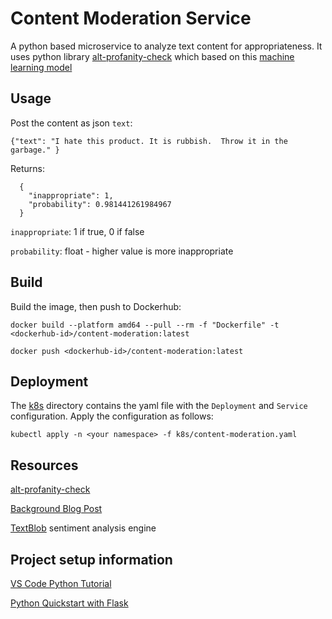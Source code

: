 # Content Moderation Service

A python based microservice to analyze text content for appropriateness.  It uses python library [alt-profanity-check](https://pypi.org/project/alt-profanity-check/) which based on this [machine learning model](https://victorzhou.com/blog/better-profanity-detection-with-scikit-learn/)

## Usage
Post the content as json `text`:
```
{"text": "I hate this product. It is rubbish.  Throw it in the garbage." }
```

Returns:

```
  {
    "inappropriate": 1, 
    "probability": 0.981441261984967
  }
```  

`inappropriate`: 1 if true, 0 if false

`probability`: float - higher value is more inappropriate

## Build
Build the image, then push to Dockerhub:

`docker build --platform amd64 --pull --rm -f "Dockerfile" -t <dockerhub-id>/content-moderation:latest`

`docker push <dockerhub-id>/content-moderation:latest`

## Deployment
The [k8s](k8s) directory contains the yaml file with the `Deployment` and `Service` configuration. Apply the configuration as follows:

`kubectl apply -n <your namespace> -f k8s/content-moderation.yaml`

## Resources

[alt-profanity-check](https://pypi.org/project/alt-profanity-check/)

[Background Blog Post](https://victorzhou.com/blog/better-profanity-detection-with-scikit-learn/)

[TextBlob](https://textblob.readthedocs.io/en/dev/quickstart.html#sentiment-analysis) sentiment analysis engine

## Project setup information

[VS Code Python Tutorial](https://code.visualstudio.com/docs/python/python-tutorial)

[Python Quickstart with Flask](https://code.visualstudio.com/docs/containers/quickstart-python)